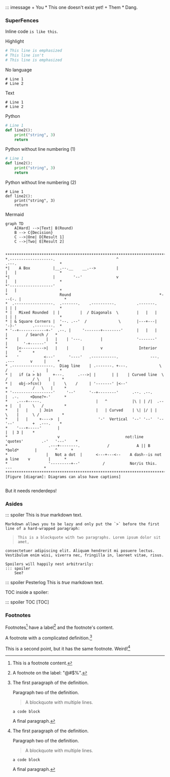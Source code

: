 ::: imessage
    + You
        * This one doesn't exist yet!
    + Them
        * Dang.

### SuperFences

Inline code `is like this`.

Highlight

```python hl_lines="1 3"
# This line is emphasized
# This line isn't
# This line is emphasized
```

No language

```
# Line 1
# Line 2
```

Text

```text
# Line 1
# Line 2
```

Python

```python
# Line 1
def line2():
    print("string", 3)
    return
```

Python without line numbering (1)

```python linenums="0"
# Line 1
def line2():
    print("string", 3)
    return
```

Python without line numbering (2)

```{.python .no-line-nums}
# Line 1
def line2():
    print("string", 3)
    return
```
Mermaid

```mermaid
graph TD
    A[Hard] -->|Text| B(Round)
    B --> C{Decision}
    C -->|One| D[Result 1]
    C -->|Two| E[Result 2]
```

```markdeep

*************************************************************************************************
*.-------------------.                           ^                      .---.                   *
*|    A Box          |__.--.__    __.-->         |                      |   |                   *
*|                   |        '--'               v                      |   |                   *
*'-------------------'                                                  |   |                   *
*                       Round                                       *---(-. |                   *
*  .-----------------.  .-------.    .----------.         .-------.     | | |                   *
* |   Mixed Rounded  | |         |  / Diagonals  \        |   |   |     | | |                   *
* | & Square Corners |  '--. .--'  /              \       |---+---|     '-)-'       .--------.  *
* '--+------------+-'  .--. |     '-------+--------'      |   |   |       |        / Search /   *
*    |            |   |    | '---.        |               '-------'       |       '-+------'    *
*    |<---------->|   |    |      |       v                Interior                 |     ^     *
*    '           <---'      '----'   .-----------.              ---.     .---       v     |     *
* .------------------.  Diag line    | .-------. +---.              \   /           .     |     *
* |   if (a > b)     +---.      .--->| |       | |    | Curved line  \ /           / \    |     *
* |   obj->fcn()     |    \    /     | '-------' |<--'                +           /   \   |     *
* '------------------'     '--'      '--+--------'      .--. .--.     |  .-.     +Done?+-'      *
*    .---+-----.                        |   ^           |\ | | /|  .--+ |   |     \   /         *
*    |   |     | Join                   |   | Curved    | \| |/ | |    \    |      \ /          *
*    |   |     +---->  |                 '-'  Vertical  '--' '--'  '--  '--'        +  .---.    *
*    '---+-----'       |                                                            |  | 3 |    *
*                      v                             not:line    'quotes'        .-'   '---'    *
*                  .---+--------.            /            A || B   *bold*       |        ^      *
*                 |   Not a dot  |      <---+---<--    A dash--is not a line    v        |      *
*                  '---------+--'          /           Nor/is this.            ---              *
*************************************************************************************************
[Figure [diagram]: Diagrams can also have captions]


```

But it needs renderdeps!

<script>window.markdeepOptions={mode:"html"};</script>
<style class="fallback">pre.markdeep{white-space:pre;font-family:monospace}</style>
<script src="https://casual-effects.com/markdeep/latest/markdeep.min.js"></script>
<script src="https://unpkg.com/mermaid/dist/mermaid.min.js"></script>

### Asides

::: spoiler
    This is *true* markdown text.
    
    Markdown allows you to be lazy and only put the `>` before the first
    line of a hard-wrapped paragraph:
    
>     This is a blockquote with two paragraphs. Lorem ipsum dolor sit amet,
    consectetuer adipiscing elit. Aliquam hendrerit mi posuere lectus.
    Vestibulum enim wisi, viverra nec, fringilla in, laoreet vitae, risus.
    
    Spoilers will happily nest arbitrarily:
    ::: spoiler
        See?

::: spoiler Pesterlog
    This is *true* markdown text.

TOC inside a spoiler:

::: spoiler TOC
    [TOC]

### Footnotes

Footnotes[^1] have a label[^@#$%] and the footnote's content.

[^1]: This is a footnote content.
[^@#$%]: A footnote on the label: "@#$%".

A footnote with a complicated definition.[^2]

[^2]:
    The first paragraph of the definition.

    Paragraph two of the definition.

    > A blockquote with
    > multiple lines.

        a code block

    A final paragraph.

This is a second point, but it has the same footnote. Weird![^2]
